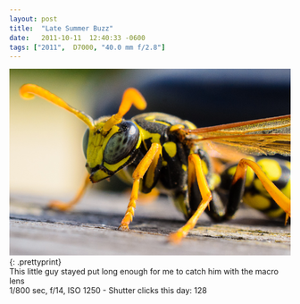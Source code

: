 ```yaml
---
layout: post
title:  "Late Summer Buzz"
date:   2011-10-11  12:40:33 -0600
tags: ["2011",  D7000, "40.0 mm f/2.8"]
---
```

![:title](/images/2011/2011_1011_D7K2227.jpg)
{: .prettyprint}  
This little guy stayed put long enough for me to catch him with the macro lens  
1/800 sec, f/14, ISO 1250 - Shutter clicks this day: 128